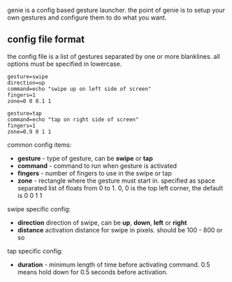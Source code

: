 genie is a config based gesture launcher. the point of genie is to setup your
own gestures and configure them to do what you want.

## config file format

the config file is a list of gestures separated by one or more blanklines. all
options must be specified in lowercase.

```
gesture=swipe
direction=up
command=echo "swipe up on left side of screen"
fingers=1
zone=0 0 0.1 1

gesture=tap
command=echo "tap on right side of screen"
fingers=1
zone=0.9 0 1 1
```

common config items:

* **gesture** - type of gesture, can be **swipe** or **tap**
* **command** - command to run when gesture is activated
* **fingers** - number of fingers to use in the swipe or tap
* **zone** - rectangle where the gesture must start in. specified as space separated list of floats from 0 to 1. 0, 0 is the top left corner, the default is 0 0 1 1

swipe specific config:

* **direction** direction of swipe, can be **up**, **down**, **left** or **right**
* **distance** activation distance for swipe in pixels. should be 100 - 800 or so

tap specific config:

* **duration** - minimum length of time before activating command. 0.5 means hold down for 0.5 seconds before activation.
